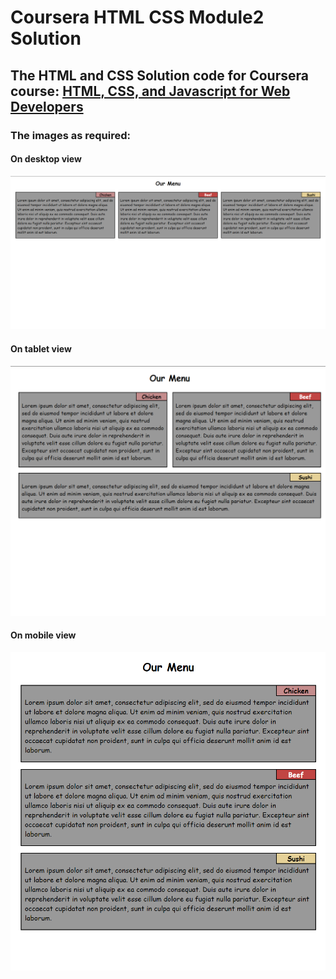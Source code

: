 # Coursera HTML CSS Module2 Solution
## The HTML and CSS Solution code for Coursera course: [HTML, CSS, and Javascript for Web Developers](https://www.coursera.org/learn/html-css-javascript-for-web-developers)

### The images as required:
#### On desktop view 
![large](/images/lg-view.png)
#### On tablet view 
![md](/images/md-view.png)
#### On mobile view
![small](/images/sm-view.png)
